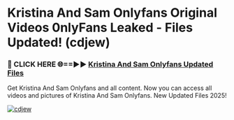 # Kristina And Sam Onlyfans Original Videos 0nlyFans Leaked - Files Updated! (cdjew)

<h3>🔴 CLICK HERE 🌐==►► <a href="https://tinyurl.com/ehrbuxhb" rel="nofollow">Kristina And Sam Onlyfans Updated Files</a></h3>

Get Kristina And Sam Onlyfans and all content. Now you can access all videos and pictures of Kristina And Sam Onlyfans. New Updated Files 2025!

[![cdjew](https://i.imgur.com/lVYEuWS.gif)](https://tinyurl.com/ehrbuxhb)
